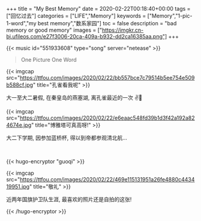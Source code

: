 +++
title = "My Best Memory"
date = 2020-02-22T00:18:40+00:00
tags = ["回忆过去"]
categories = ["LIFE","Memory"]
keywords = ["Memory","1-pic-1-word","my best memory","数系家园"]
toc = false
description = "bad memory or good memory"
images = ["https://imgkr.cn-bj.ufileos.com/e27f3006-20ca-409a-b932-dd2ca16385aa.png"]
+++

{{< music id="551933608" type="song" server="netease" >}}


> One Picture One Word

<!--more-->

{{< imgcap src="https://ttfou.com/images/2020/02/22/bb557bce7c79514b5ee754e509b588cf.jpg" title="孔雀看我呢" >}}

大一至大二暑假, 在秦皇岛的燕塞湖, 离孔雀最近的一次 ✌　️

{{< imgcap src="https://ttfou.com/images/2020/02/22/e6eaac548fd39b1d3f42a192a824674e.jpg" title="博雅塔可真高呀!" >}}

大二下学期, 因参加蓝桥杯, 得以到帝都参观清北航...

<br />

{{< hugo-encryptor "guoqi" >}}

{{< imgcap src="https://ttfou.com/images/2020/02/22/469e115131951a26fe4880c443419951.jpg" title="敬礼" >}}

近两年国旗护卫队生涯, 最喜欢的照片还是自拍的这张!

{{< /hugo-encryptor >}}
